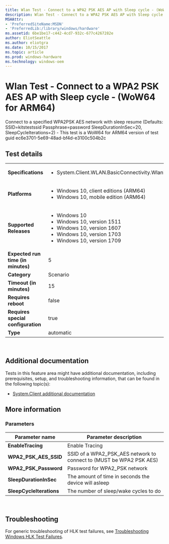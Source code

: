 ```yaml
---
title: Wlan Test - Connect to a WPA2 PSK AES AP with Sleep cycle - (WoW64 for ARM64)
description: Wlan Test - Connect to a WPA2 PSK AES AP with Sleep cycle - (WoW64 for ARM64)
MSHAttr:
- 'PreferredSiteName:MSDN'
- 'PreferredLib:/library/windows/hardware'
ms.assetid: 6be1be17-c442-4cd7-932c-677c4267282e
author: EliotSeattle
ms.author: eliotgra
ms.date: 10/15/2017
ms.topic: article
ms.prod: windows-hardware
ms.technology: windows-oem
---
```


# <span id="p_hlk_test.a6f72491-07de-47e4-8701-b34a975a554c"></span>Wlan Test - Connect to a WPA2 PSK AES AP with Sleep cycle - (WoW64 for ARM64)


Connect to a specified WPA2PSK AES network with sleep resume (Defaults: SSID=kitstestssid Passphrase=password SleepDurationInSec=20, SleepCycleIterations=2) - This test is a WoW64 for ARM64 version of test guid ec6e3701-5e69-48ad-bf4d-e3100c504b2c

## Test details
|||
|---|---|
| **Specifications**  | <ul><li>System.Client.WLAN.BasicConnectivity.WlanBasicConnectivity</li></ul> |  
| **Platforms**   | <ul><li>Windows 10, client editions (ARM64)</li><li>Windows 10, mobile edition (ARM64)</li></ul> |
| **Supported Releases** | <ul><li>Windows 10</li><li>Windows 10, version 1511</li><li>Windows 10, version 1607</li><li>Windows 10, version 1703</li><li>Windows 10, version 1709</li></ul> |
|**Expected run time (in minutes)**| 5 |
|**Category**| Scenario |
|**Timeout (in minutes)**| 15 |
|**Requires reboot**| false |
|**Requires special configuration**| true |
|**Type**| automatic |

 

## <span id="Additional_documentation"></span><span id="additional_documentation"></span><span id="ADDITIONAL_DOCUMENTATION"></span>Additional documentation


Tests in this feature area might have additional documentation, including prerequisites, setup, and troubleshooting information, that can be found in the following topic(s):

-   [System.Client additional documentation](system-client-additional-documentation.md)

## <span id="More_information"></span><span id="more_information"></span><span id="MORE_INFORMATION"></span>More information


### <span id="Parameters"></span><span id="parameters"></span><span id="PARAMETERS"></span>Parameters

| Parameter name           | Parameter description                                                 |
|--------------------------|-----------------------------------------------------------------------|
| **EnableTracing**        | Enable Tracing                                                        |
| **WPA2\_PSK\_AES\_SSID** | SSID of a WPA2\_PSK\_AES network to connect to (MUST be WPA2 PSK AES) |
| **WPA2\_PSK\_Password**  | Password for WPA2\_PSK network                                        |
| **SleepDurationInSec**   | The amount of time in seconds the device will asleep                  |
| **SleepCycleIterations** | The number of sleep/wake cycles to do                                 |

 

## <span id="Troubleshooting"></span><span id="troubleshooting"></span><span id="TROUBLESHOOTING"></span>Troubleshooting


For generic troubleshooting of HLK test failures, see [Troubleshooting Windows HLK Test Failures](..\user\troubleshooting-windows-hlk-test-failures.md).

 

 






